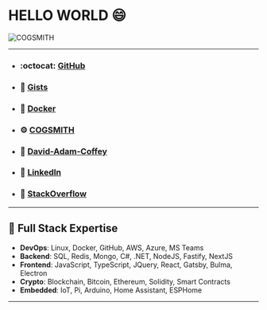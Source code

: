 # HELLO WORLD 😄

![COGSMITH](https://thumbs.gfycat.com/ShinyPlaintiveAsiantrumpetfish-size_restricted.gif)

---

- ### :octocat: [GitHub](https://github.com/cogsmith)
- ### 📝 [Gists](https://gist.github.com/dacoffey)
- ### 🐳 [Docker](https://hub.docker.com/u/cogsmith)
- ### :gear: [COGSMITH](http://cogsmith.com)
- ### :mage: [David-Adam-Coffey](http://david-adam-coffey.com)
- ### 💼 [LinkedIn](https://linkedin.com/in/dacoffey)
- ### :toolbox: [StackOverflow](https://stackoverflow.com/users/1477533/dac)

---

## :rocket: Full Stack Expertise

- <b>DevOps</b>: Linux, Docker, GitHub, AWS, Azure, MS Teams
- <b>Backend</b>: SQL, Redis, Mongo, C#, .NET, NodeJS, Fastify, NextJS
- <b>Frontend</b>: JavaScript, TypeScript, JQuery, React, Gatsby, Bulma, Electron
- <b>Crypto</b>: Blockchain, Bitcoin, Ethereum, Solidity, Smart Contracts
- <b>Embedded</b>: IoT, Pi, Arduino, Home Assistant, ESPHome

---

<!--
**dacoffey/dacoffey** is a ✨ _special_ ✨ repository because its `README.md` (this file) appears on your GitHub profile.

Here are some ideas to get you started:

- 🔭 I’m currently working on ...
- 🌱 I’m currently learning ...
- 👯 I’m looking to collaborate on ...
- 🤔 I’m looking for help with ...
- 💬 Ask me about ...
- 📫 How to reach me: ...
- 😄 Pronouns: ...
- ⚡ Fun fact: ...
-->
